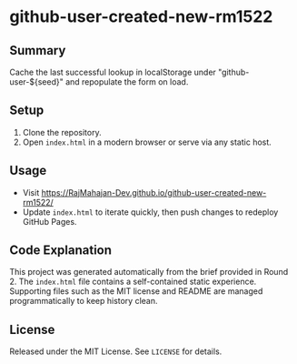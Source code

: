 # github-user-created-new-rm1522

## Summary
Cache the last successful lookup in localStorage under "github-user-${seed}" and repopulate the form on load.

## Setup
1. Clone the repository.
2. Open `index.html` in a modern browser or serve via any static host.

## Usage
- Visit https://RajMahajan-Dev.github.io/github-user-created-new-rm1522/
- Update `index.html` to iterate quickly, then push changes to redeploy GitHub Pages.

## Code Explanation
This project was generated automatically from the brief provided in Round 2. The `index.html` file contains a self-contained static experience. Supporting files such as the MIT license and README are managed programmatically to keep history clean.

## License
Released under the MIT License. See `LICENSE` for details.
